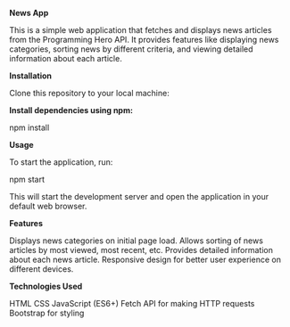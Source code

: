 **News App**

This is a simple web application that fetches and displays news articles from the Programming Hero API. It provides features like displaying news categories, sorting news by different criteria, and viewing detailed information about each article.

**Installation**

Clone this repository to your local machine:

**Install dependencies using npm:**

npm install

**Usage**

To start the application, run:

npm start

This will start the development server and open the application in your default web browser.

**Features**

Displays news categories on initial page load.
Allows sorting of news articles by most viewed, most recent, etc.
Provides detailed information about each news article.
Responsive design for better user experience on different devices.

**Technologies Used**

HTML
CSS
JavaScript (ES6+)
Fetch API for making HTTP requests
Bootstrap for styling
